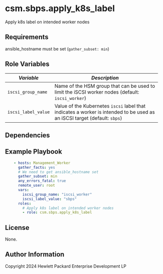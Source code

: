csm.sbps.apply_k8s_label
========================

Apply k8s label on intended worker nodes

Requirements
------------

ansible_hostname must be set (`gather_subset: min`)

Role Variables
--------------

| *Variable*          | *Description*       |
| ------------------- | ------------------- |
| `iscsi_group_name`  | Name of the HSM group that can be used to limit the iSCSI worker nodes (default: `iscsi_worker`)                           |
| `iscsi_label_value` | Value of the Kubernetes `iscsi` label that indicates a worker is intended to be used as an iSCSI target (default: `sbps`) |

Dependencies
------------

Example Playbook
----------------

```yaml
    - hosts: Management_Worker
      gather_facts: yes
      # We need to get ansible_hostname set
      gather_subset: min
      any_errors_fatal: true
      remote_user: root
      vars:
        iscsi_group_name: "iscsi_worker"
        iscsi_label_value: "sbps"
      roles:
        # Apply k8s label on intended worker nodes
        - role: csm.sbps.apply_k8s_label
```

License
-------
None.

Author Information
------------------

Copyright 2024 Hewlett Packard Enterprise Development LP
